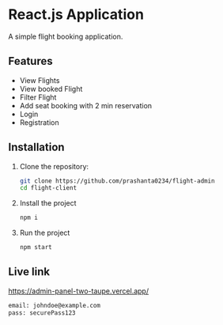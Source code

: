 # React.js Application

A simple flight booking application.

## Features

- View Flights
- View booked Flight
- Filter Flight
- Add seat booking with 2 min reservation
- Login
- Registration

## Installation

1. Clone the repository:
   ```bash
   git clone https://github.com/prashanta0234/flight-admin
   cd flight-client
   ```
2. Install the project
   ```bash
   npm i
   ```
3. Run the project
   ```bash
   npm start
   ```

## Live link

https://admin-panel-two-taupe.vercel.app/

```bash
email: johndoe@example.com
pass: securePass123
```

